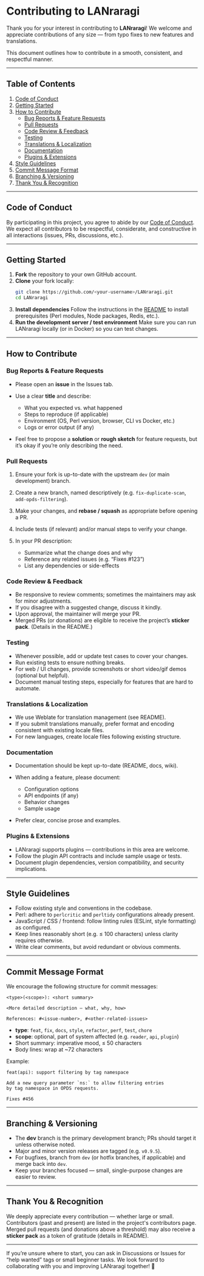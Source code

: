 
# Contributing to LANraragi

Thank you for your interest in contributing to **LANraragi**! We welcome and appreciate contributions of any size — from typo fixes to new features and translations.

This document outlines how to contribute in a smooth, consistent, and respectful manner.

---

## Table of Contents

1. [Code of Conduct](#code-of-conduct)  
2. [Getting Started](#getting-started)  
3. [How to Contribute](#how-to-contribute)  
   - [Bug Reports & Feature Requests](#bug-reports--feature-requests)  
   - [Pull Requests](#pull-requests)  
   - [Code Review & Feedback](#code-review--feedback)  
   - [Testing](#testing)  
   - [Translations & Localization](#translations--localization)  
   - [Documentation](#documentation)  
   - [Plugins & Extensions](#plugins--extensions)  
4. [Style Guidelines](#style-guidelines)  
5. [Commit Message Format](#commit-message-format)  
6. [Branching & Versioning](#branching--versioning)  
7. [Thank You & Recognition](#thank-you--recognition)  

---

## Code of Conduct

By participating in this project, you agree to abide by our [Code of Conduct](CODE_OF_CONDUCT.md).  
We expect all contributors to be respectful, considerate, and constructive in all interactions (issues, PRs, discussions, etc.).

---

## Getting Started

1. **Fork** the repository to your own GitHub account.  
2. **Clone** your fork locally:  
   ```bash
   git clone https://github.com/<your-username>/LANraragi.git
   cd LANraragi

3. **Install dependencies**
   Follow the instructions in the [README](README.md) to install prerequisites (Perl modules, Node packages, Redis, etc.).
4. **Run the development server / test environment**
   Make sure you can run LANraragi locally (or in Docker) so you can test changes.

---

## How to Contribute

### Bug Reports & Feature Requests

* Please open an **issue** in the Issues tab.
* Use a clear **title** and describe:

  * What you expected vs. what happened
  * Steps to reproduce (if applicable)
  * Environment (OS, Perl version, browser, CLI vs Docker, etc.)
  * Logs or error output (if any)
* Feel free to propose a **solution** or **rough sketch** for feature requests, but it’s okay if you’re only describing the need.

### Pull Requests

1. Ensure your fork is up-to-date with the upstream `dev` (or main development) branch.
2. Create a new branch, named descriptively (e.g. `fix-duplicate-scan`, `add-opds-filtering`).
3. Make your changes, and **rebase / squash** as appropriate before opening a PR.
4. Include tests (if relevant) and/or manual steps to verify your change.
5. In your PR description:

   * Summarize what the change does and why
   * Reference any related issues (e.g. “Fixes #123”)
   * List any dependencies or side-effects

### Code Review & Feedback

* Be responsive to review comments; sometimes the maintainers may ask for minor adjustments.
* If you disagree with a suggested change, discuss it kindly.
* Upon approval, the maintainer will merge your PR.
* Merged PRs (or donations) are eligible to receive the project’s **sticker pack**. (Details in the README.)

### Testing

* Whenever possible, add or update test cases to cover your changes.
* Run existing tests to ensure nothing breaks.
* For web / UI changes, provide screenshots or short video/gif demos (optional but helpful).
* Document manual testing steps, especially for features that are hard to automate.

### Translations & Localization

* We use Weblate for translation management (see README).
* If you submit translations manually, prefer format and encoding consistent with existing locale files.
* For new languages, create locale files following existing structure.

### Documentation

* Documentation should be kept up-to-date (README, docs, wiki).
* When adding a feature, please document:

  * Configuration options
  * API endpoints (if any)
  * Behavior changes
  * Sample usage
* Prefer clear, concise prose and examples.

### Plugins & Extensions

* LANraragi supports plugins — contributions in this area are welcome.
* Follow the plugin API contracts and include sample usage or tests.
* Document plugin dependencies, version compatibility, and security implications.

---

## Style Guidelines

* Follow existing style and conventions in the codebase.
* Perl: adhere to `perlcritic` and `perltidy` configurations already present.
* JavaScript / CSS / frontend: follow linting rules (ESLint, style formatting) as configured.
* Keep lines reasonably short (e.g. ≤ 100 characters) unless clarity requires otherwise.
* Write clear comments, but avoid redundant or obvious comments.

---

## Commit Message Format

We encourage the following structure for commit messages:

```
<type>(<scope>): <short summary>

<More detailed description — what, why, how>

References: #<issue-number>, #<other-related-issues>
```

* **type**: `feat`, `fix`, `docs`, `style`, `refactor`, `perf`, `test`, `chore`
* **scope**: optional, part of system affected (e.g. `reader`, `api`, `plugin`)
* Short summary: imperative mood, ≤ 50 characters
* Body lines: wrap at ~72 characters

Example:

```
feat(api): support filtering by tag namespace

Add a new query parameter `ns:` to allow filtering entries
by tag namespace in OPDS requests.

Fixes #456
```

---

## Branching & Versioning

* The **dev** branch is the primary development branch; PRs should target it unless otherwise noted.
* Major and minor version releases are tagged (e.g. `v0.9.5`).
* For bugfixes, branch from `dev` (or hotfix branches, if applicable) and merge back into `dev`.
* Keep your branches focused — small, single-purpose changes are easier to review.

---

## Thank You & Recognition

We deeply appreciate every contribution — whether large or small.
Contributors (past and present) are listed in the project's contributors page.
Merged pull requests (and donations above a threshold) may also receive a **sticker pack** as a token of gratitude (details in README).

---

If you’re unsure where to start, you can ask in Discussions or Issues for “help wanted” tags or small beginner tasks.
We look forward to collaborating with you and improving LANraragi together! 🚀

